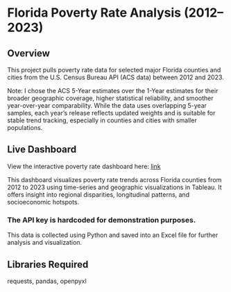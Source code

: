 # Florida Poverty Rate Analysis (2012–2023)

## Overview
This project pulls poverty rate data for selected major Florida counties and cities from the U.S. Census Bureau API (ACS data) between 2012 and 2023. 

Note: I chose the ACS 5-Year estimates over the 1-Year estimates for their broader geographic coverage, higher statistical reliability, and smoother year-over-year comparability. While the data uses overlapping 5-year samples, each year’s release reflects updated weights and is suitable for stable trend tracking, especially in counties and cities with smaller populations.

## Live Dashboard
View the interactive poverty rate dashboard here: [link](https://public.tableau.com/app/profile/sohan.ladarpet.vasudeva/viz/shared/XS8QH2KGQ)

This dashboard visualizes poverty rate trends across Florida counties from 2012 to 2023 using time-series and geographic visualizations in Tableau. It offers insight into regional disparities, longitudinal patterns, and socioeconomic hotspots.


### The API key is hardcoded for demonstration purposes.

This data is collected using Python and saved into an Excel file for further analysis and visualization.


## Libraries Required
requests, pandas, openpyxl


